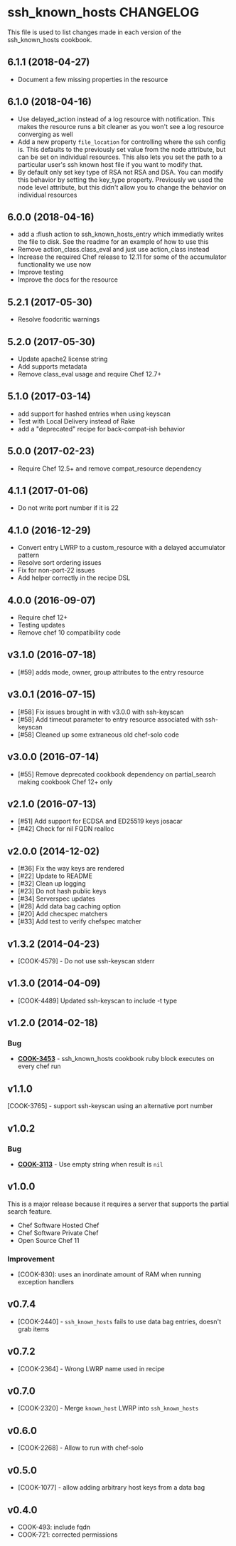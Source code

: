 # ssh_known_hosts CHANGELOG

This file is used to list changes made in each version of the ssh_known_hosts cookbook.

## 6.1.1 (2018-04-27)

- Document a few missing properties in the resource

## 6.1.0 (2018-04-16)

- Use delayed_action instead of a log resource with notification. This makes the resource runs a bit cleaner as you won't see a log resource converging as well
- Add a new property `file_location` for controlling where the ssh config is. This defaults to the previously set value from the node attribute, but can be set on individual resources. This also lets you set the path to a particular user's ssh known host file if you want to modify that.
- By default only set key type of RSA not RSA and DSA. You can modify this behavior by setting the key_type property. Previously we used the node level attribute, but this didn't allow you to change the behavior on individual resources

## 6.0.0 (2018-04-16)

- add a :flush action to ssh_known_hosts_entry which immediatly writes the file to disk. See the readme for an example of how to use this
- Remove action_class.class_eval and just use action_class instead
- Increase the required Chef release to 12.11 for some of the accumulator functionality we use now
- Improve testing
- Improve the docs for the resource

## 5.2.1 (2017-05-30)

- Resolve foodcritic warnings

## 5.2.0 (2017-05-30)

- Update apache2 license string
- Add supports metadata
- Remove class_eval usage and require Chef 12.7+

## 5.1.0 (2017-03-14)

- add support for hashed entries when using keyscan
- Test with Local Delivery instead of Rake
- add a "deprecated" recipe for back-compat-ish behavior

## 5.0.0 (2017-02-23)

- Require Chef 12.5+ and remove compat_resource dependency

## 4.1.1 (2017-01-06)

- Do not write port number if it is 22

## 4.1.0 (2016-12-29)

- Convert entry LWRP to a custom_resource with a delayed accumulator pattern
- Resolve sort ordering issues
- Fix for non-port-22 issues
- Add helper correctly in the recipe DSL

## 4.0.0 (2016-09-07)

- Require chef 12+
- Testing updates
- Remove chef 10 compatibility code

## v3.1.0 (2016-07-18)

- [#59] adds mode, owner, group attributes to the entry resource

## v3.0.1 (2016-07-15)

- [#58] Fix issues brought in with v3.0.0 with ssh-keyscan
- [#58] Add timeout parameter to entry resource associated with ssh-keyscan
- [#58] Cleaned up some extraneous old chef-solo code

## v3.0.0 (2016-07-14)

- [#55] Remove deprecated cookbook dependency on partial_search making cookbook Chef 12+ only

## v2.1.0 (2016-07-13)

- [#51] Add support for ECDSA and ED25519 keys josacar
- [#42] Check for nil FQDN realloc

## v2.0.0 (2014-12-02)

- [#36] Fix the way keys are rendered
- [#22] Update to README
- [#32] Clean up logging
- [#23] Do not hash public keys
- [#34] Serverspec updates
- [#28] Add data bag caching option
- [#20] Add checspec matchers
- [#33] Add test to verify chefspec matcher

## v1.3.2 (2014-04-23)

- [COOK-4579] - Do not use ssh-keyscan stderr

## v1.3.0 (2014-04-09)

- [COOK-4489] Updated ssh-keyscan to include -t type

## v1.2.0 (2014-02-18)

### Bug

- **[COOK-3453](https://tickets.chef.io/browse/COOK-3453)** - ssh_known_hosts cookbook ruby block executes on every chef run

## v1.1.0

[COOK-3765] - support ssh-keyscan using an alternative port number

## v1.0.2

### Bug

- **[COOK-3113](https://tickets.chef.io/browse/COOK-3113)** - Use empty string when result is `nil`

## v1.0.0

This is a major release because it requires a server that supports the partial search feature.

- Chef Software Hosted Chef
- Chef Software Private Chef
- Open Source Chef 11

### Improvement

- [COOK-830]: uses an inordinate amount of RAM when running exception handlers

## v0.7.4

- [COOK-2440] - `ssh_known_hosts` fails to use data bag entries, doesn't grab items

## v0.7.2

- [COOK-2364] - Wrong LWRP name used in recipe

## v0.7.0

- [COOK-2320] - Merge `known_host` LWRP into `ssh_known_hosts`

## v0.6.0

- [COOK-2268] - Allow to run with chef-solo

## v0.5.0

- [COOK-1077] - allow adding arbitrary host keys from a data bag

## v0.4.0

- COOK-493: include fqdn
- COOK-721: corrected permissions
